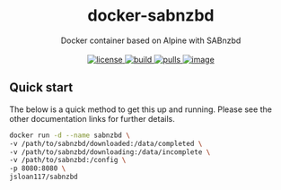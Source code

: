 <h1 align="center">
  docker-sabnzbd
</h1>

<p align="center">
  Docker container based on Alpine with SABnzbd
  <br/><br/>

  <a href="https://github.com/jsloan117/docker-sabnzbd/blob/master/LICENSE">
    <img alt="license" src="https://img.shields.io/badge/License-GPLv3-blue.svg" />
  </a>
  <a href="https://travis-ci.com/jsloan117/docker-sabnzbd">
    <img alt="build" src="https://travis-ci.com/jsloan117/docker-sabnzbd.svg?branch=master" />
  </a>
  <a href="https://hub.docker.com/repository/docker/jsloan117/sabnzbd">
    <img alt="pulls" src="https://img.shields.io/docker/pulls/jsloan117/sabnzbd.svg" />
  </a>
  <a href="https://microbadger.com/images/jsloan117/sabnzbd">
    <img alt="image" src="https://images.microbadger.com/badges/image/jsloan117/sabnzbd.svg" />
  </a>
</p>

## Quick start

The below is a quick method to get this up and running. Please see the other documentation links for further details.

``` bash
docker run -d --name sabnzbd \
-v /path/to/sabnzbd/downloaded:/data/completed \
-v /path/to/sabnzbd/downloading:/data/incomplete \
-v /path/to/sabnzbd:/config \
-p 8080:8080 \
jsloan117/sabnzbd
```
